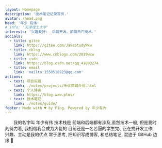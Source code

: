 ```yaml
---
layout: Homepage
description: '技术笔记记录首页.'
avatar: /head.png
head: '年少 有伟'
# info: '天津理工大学'
interests: '兴趣爱好:  后端开发、前端热门技术.'
socials:
  - title: gitee
    link: https://gitee.com/JavaStudyWxw
  - title: cblog
    link: https://www.cnblogs.com/2019wxw
  - title: csdn
    link: https://blog.csdn.net/qq_41893274
  - title: email
    link: 'mailto:1550518923@qq.com'
actions:
  - text: 项目实践
    link: ./notes/projects/乐优商城介绍.html
  - text: 个人博客
    link: https://blog.wxw.plus/
  - text: 技术笔记
    link: ./notes/guide/
footer: Made with ♥ by Fing. Powered by 年少有为
---
```


&emsp;&emsp;我的名字叫 年少有伟 技术栈是 前端和后端都有涉及,虽然技术一般, 但是我时刻努力着,
我相信我会成为大佬的
目前还是一名苦逼的学生党:, 正在找开发工作, 兴趣、主动是我的优点
常于思考, 把知识写成博客, 和总结笔记, 混迹于 GitHub 边缘 :dizzy:
